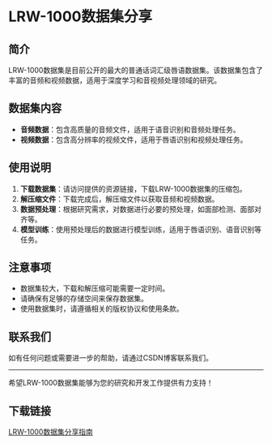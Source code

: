 # LRW-1000数据集分享

## 简介

LRW-1000数据集是目前公开的最大的普通话词汇级唇语数据集。该数据集包含了丰富的音频和视频数据，适用于深度学习和音视频处理领域的研究。

## 数据集内容

- **音频数据**：包含高质量的音频文件，适用于语音识别和音频处理任务。
- **视频数据**：包含高分辨率的视频文件，适用于唇语识别和视频处理任务。

## 使用说明

1. **下载数据集**：请访问提供的资源链接，下载LRW-1000数据集的压缩包。
2. **解压缩文件**：下载完成后，解压缩文件以获取音频和视频数据。
3. **数据预处理**：根据研究需求，对数据进行必要的预处理，如面部检测、面部对齐等。
4. **模型训练**：使用预处理后的数据进行模型训练，适用于唇语识别、语音识别等任务。

## 注意事项

- 数据集较大，下载和解压缩可能需要一定时间。
- 请确保有足够的存储空间来保存数据集。
- 使用数据集时，请遵循相关的版权协议和使用条款。

## 联系我们

如有任何问题或需要进一步的帮助，请通过CSDN博客联系我们。

---

希望LRW-1000数据集能够为您的研究和开发工作提供有力支持！

## 下载链接

[LRW-1000数据集分享指南](https://pan.quark.cn/s/b27c895bbab2)